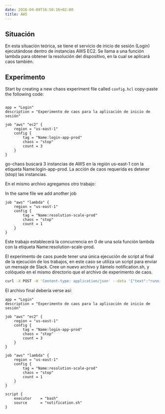 ```yaml
---
date: 2016-04-09T16:50:16+02:00
title: AWS 
---
```


## Situación
En esta situación teórica, se tiene el servicio de inicio de sesión (Login) ejecutándose dentro de instancias AWS EC2. Se llama a una función lambda para obtener la resolución del dispositivo, en la cual se aplicará caos también.

## Experimento

Start by creating a new chaos experiment file called `config.hcl` 
copy-paste the following code:
```HCL

app = "Login"
description = "Experimento de caos para la aplicación de inicio de sesión"

job "aws" "ec2" {
    region = "us-east-1"
    config {
        tag = "Name:login-app-prod" 
        chaos = "stop"              
        count = 3                   
    }
}
```

go-chaos buscará 3 instancias de AWS en la región us-east-1 con la etiqueta Name:login-app-prod. La acción de caos requerida es detener (stop) las instancias.

En el mismo archivo agregamos otro trabajo:

In the same file we add another job

```HCL
job "aws" "lambda" {
    region = "us-east-1"
    config {
        tag = "Name:resolution-scale-prod" 
        chaos = "stop"              
        count = 1                   
    }
}
```
Este trabajo establecerá la concurrencia en 0 de una sola función lambda con la etiqueta Name:resolution-scale-prod.

El experimento de caos puede tener una única ejecución de script al final de la ejecución de los trabajos, en este caso se utiliza un script para enviar un mensaje de Slack. Cree un nuevo archivo y llámelo notification.sh, y colóquelo en el mismo directorio que el archivo de experimento de caos.

```bash
curl -X POST -H 'Content-type: application/json' --data '{"text":"running chaos experiment, please be attentive!"}' <WEBHOOK>
```
El archivo final debería verse así:

```HCL
app = "Login"
description = "Experimento de caos para la aplicación de inicio de sesión"

job "aws" "ec2" {
    region = "us-east-1"
    config {
        tag = "Name:login-app-prod" 
        chaos = "stop"              
        count = 3                   
    }
}

job "aws" "lambda" {
    region = "us-east-1"
    config {
        tag = "Name:resolution-scale-prod" 
        chaos = "stop"              
        count = 1                   
    }
}

script {
    executor    = "bash"
    source      = "notification.sh" 
}
```